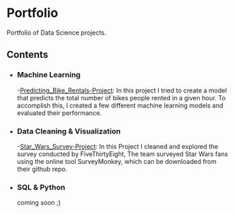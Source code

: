 # Portfolio
Portfolio of Data Science projects.
## Contents

- ### Machine Learning

	-[Predicting_Bike_Rentals-Project](https://github.com/vikramlucky/Portfolio/blob/master/Predicting_Bike_Rentals/Predicting_Bike_Rentals-Project.ipynb): In this project I tried to create a model that predicts the total number of bikes people rented in a given hour. To accomplish this, I created a few different machine learning models and evaluated their performance.
	
- ### Data Cleaning & Visualization
	-[Star_Wars_Survey-Project](https://github.com/vikramlucky/Portfolio/blob/master/Project_%20Star%20Wars%20Survey/Data%20Cleaning%20and%20Visualization.ipynb): In this Project I cleaned and explored the survey conducted by FiveThirtyEight, The team surveyed Star Wars fans using the online tool SurveyMonkey, which can be downloaded from their github repo.
- ### SQL & Python
	coming soon ;)
